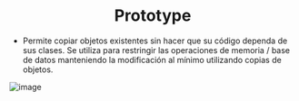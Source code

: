 # <center> Prototype </center>
- Permite copiar objetos existentes sin hacer que su código dependa de sus clases. Se utiliza para restringir las operaciones de memoria / base de datos manteniendo la modificación al mínimo utilizando copias de objetos.

![image](https://user-images.githubusercontent.com/31529014/200987977-f91b7069-129f-4c5a-ac89-7bd04025569a.png)